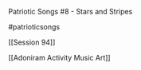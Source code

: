 Patriotic Songs #8 - Stars and Stripes

#patrioticsongs 

[[Session 94]]

[[Adoniram Activity Music Art]]
